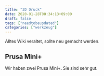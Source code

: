 ```yaml
---
title: "3D Druck"
date: 2020-01-28T00:34:13+09:00
draft: false
tags: ["needtobeupdated"]
categories: ["werkzeug"]
---
```

Alltes Wiki veraltet, sollte neu gemacht werden.

## Prusa Mini+
Wir haben zwei Prusa Mini+. Sie sind sehr gut.
